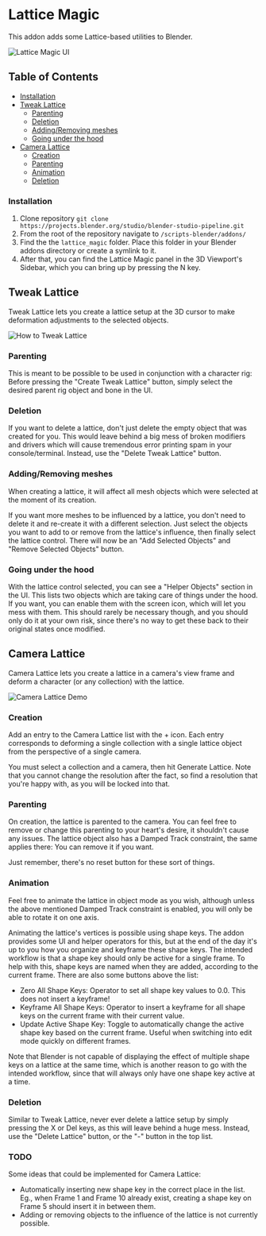 # Lattice Magic
This addon adds some Lattice-based utilities to Blender. 

![Lattice Magic UI](/media/addons/lattice_magic/lattice_magic.png)

## Table of Contents

- [Installation](#installation)
- [Tweak Lattice](#tweak-lattice)
    - [Parenting](#parenting)
    - [Deletion](#deletion)
    - [Adding/Removing meshes](#addingremoving-meshes)
    - [Going under the hood](#going-under-the-hood)
- [Camera Lattice](#camera-lattice)
    - [Creation](#creation)
    - [Parenting](#parenting-1)
    - [Animation](#animation)
    - [Deletion](#deletion-1)


### Installation
1. Clone repository `git clone https://projects.blender.org/studio/blender-studio-pipeline.git`
2. From the root of the repository navigate to `/scripts-blender/addons/`
3. Find the the `lattice_magic` folder. Place this folder in your Blender addons directory or create a symlink to it.
4. After that, you can find the Lattice Magic panel in the 3D Viewport's Sidebar, which you can bring up by pressing the N key.  


## Tweak Lattice
Tweak Lattice lets you create a lattice setup at the 3D cursor to make deformation adjustments to the selected objects.  

![How to Tweak Lattice](/media/addons/lattice_magic/tweak_lattice.gif)

### Parenting
This is meant to be possible to be used in conjunction with a character rig: Before pressing the "Create Tweak Lattice" button, simply select the desired parent rig object and bone in the UI.

### Deletion
If you want to delete a lattice, don't just delete the empty object that was created for you. This would leave behind a big mess of broken modifiers and drivers which will cause tremendous error printing spam in your console/terminal. Instead, use the "Delete Tweak Lattice" button.

### Adding/Removing meshes
When creating a lattice, it will affect all mesh objects which were selected at the moment of its creation.  

If you want more meshes to be influenced by a lattice, you don't need to delete it and re-create it with a different selection. Just select the objects you want to add to or remove from the lattice's influence, then finally select the lattice control. There will now be an "Add Selected Objects" and "Remove Selected Objects" button.  

### Going under the hood
With the lattice control selected, you can see a "Helper Objects" section in the UI. This lists two objects which are taking care of things under the hood. If you want, you can enable them with the screen icon, which will let you mess with them. This should rarely be necessary though, and you should only do it at your own risk, since there's no way to get these back to their original states once modified.


## Camera Lattice
Camera Lattice lets you create a lattice in a camera's view frame and deform a character (or any collection) with the lattice.

![Camera Lattice Demo](/media/addons/lattice_magic/camera_lattice.gif)

### Creation
Add an entry to the Camera Lattice list with the + icon. Each entry corresponds to deforming a single collection with a single lattice object from the perspective of a single camera.  

You must select a collection and a camera, then hit Generate Lattice. Note that you cannot change the resolution after the fact, so find a resolution that you're happy with, as you will be locked into that.  

### Parenting
On creation, the lattice is parented to the camera. You can feel free to remove or change this parenting to your heart's desire, it shouldn't cause any issues. The lattice object also has a Damped Track constraint, the same applies there: You can remove it if you want.  

Just remember, there's no reset button for these sort of things.

### Animation
Feel free to animate the lattice in object mode as you wish, although unless the above mentioned Damped Track constraint is enabled, you will only be able to rotate it on one axis.  

Animating the lattice's vertices is possible using shape keys. The addon provides some UI and helper operators for this, but at the end of the day it's up to you how you organize and keyframe these shape keys.
The intended workflow is that a shape key should only be active for a single frame. To help with this, shape keys are named when they are added, according to the current frame. There are also some buttons above the list:
- Zero All Shape Keys: Operator to set all shape key values to 0.0. This does not insert a keyframe!  
- Keyframe All Shape Keys: Operator to insert a keyframe for all shape keys on the current frame with their current value.  
- Update Active Shape Key: Toggle to automatically change the active shape key based on the current frame. Useful when switching into edit mode quickly on different frames.  

Note that Blender is not capable of displaying the effect of multiple shape keys on a lattice at the same time, which is another reason to go with the intended workflow, since that will always only have one shape key active at a time.


### Deletion  
Similar to Tweak Lattice, never ever delete a lattice setup by simply pressing the X or Del keys, as this will leave behind a huge mess. Instead, use the "Delete Lattice" button, or the "-" button in the top list.  


### TODO
Some ideas that could be implemented for Camera Lattice:
- Automatically inserting new shape key in the correct place in the list. Eg., when Frame 1 and Frame 10 already exist, creating a shape key on Frame 5 should insert it in between them.  
- Adding or removing objects to the influence of the lattice is not currently possible.  